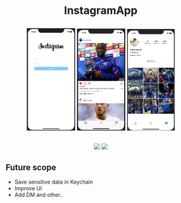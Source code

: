 <h1 align="center">InstagramApp</h1>
<h2 align="center">
  
  <img src="./Readme-assets/1.png" style="border-width: 1px; border-style: solid;" width="25%">
  
  <img src="./Readme-assets/2.png" style="border-width: 1px; border-style: solid;" width="25%"> 

  <img src="./Readme-assets/3.png" width="25%"> 

  <br>
  <br>
  <img src="./Readme-assets/4.png" width="25%"> 
  <img src="./Readme-assets/5.png" width="25%"> 
    
  ## Future scope

- Save sensitive data in Keychain
- Improve UI
- Add DM and other..
